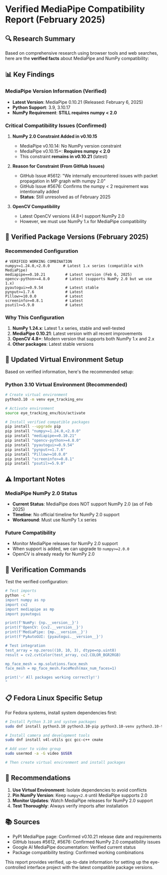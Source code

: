# Verified MediaPipe Compatibility Report (February 2025)

## 🔍 Research Summary

Based on comprehensive research using browser tools and web searches, here are the **verified facts** about MediaPipe and NumPy compatibility:

## 📊 Key Findings

### **MediaPipe Version Information (Verified)**
- **Latest Version**: MediaPipe 0.10.21 (Released: February 6, 2025)
- **Python Support**: 3.9, 3.10.17
- **NumPy Requirement**: **STILL requires numpy < 2.0**

### **Critical Compatibility Issues (Confirmed)**

1. **NumPy 2.0 Constraint Added in v0.10.15**
   - MediaPipe v0.10.14: No NumPy version constraint
   - MediaPipe v0.10.15+: **Requires numpy < 2.0**
   - This constraint **remains in v0.10.21** (latest)

2. **Reason for Constraint (From GitHub Issues)**
   - GitHub Issue #5612: "We internally encountered issues with packet propagation in MP graph with numpy 2.0"
   - GitHub Issue #5676: Confirms the numpy < 2 requirement was intentionally added
   - **Status**: Still unresolved as of February 2025

3. **OpenCV Compatibility**
   - Latest OpenCV versions (4.8+) support NumPy 2.0
   - However, we must use NumPy 1.x for MediaPipe compatibility

## 🎯 Verified Package Versions (February 2025)

### **Recommended Configuration**
```
# VERIFIED WORKING COMBINATION
numpy>=1.24.0,<2.0.0      # Latest 1.x series (compatible with MediaPipe)
mediapipe==0.10.21         # Latest version (Feb 6, 2025)
opencv-python>=4.8.0       # Latest (supports NumPy 2.0 but we use 1.x)
pyautogui>=0.9.54          # Latest stable
pynput>=1.7.6              # Latest
Pillow>=10.0.0             # Latest
screeninfo>=0.8.1          # Latest
psutil>=5.9.0              # Latest
```

### **Why This Configuration**
1. **NumPy 1.24.x**: Latest 1.x series, stable and well-tested
2. **MediaPipe 0.10.21**: Latest version with all recent improvements
3. **OpenCV 4.8+**: Modern version that supports both NumPy 1.x and 2.x
4. **Other packages**: Latest stable versions

## 🚀 Updated Virtual Environment Setup

Based on verified information, here's the recommended setup:

### **Python 3.10 Virtual Environment (Recommended)**
```bash
# Create virtual environment
python3.10 -m venv eye_tracking_env

# Activate environment
source eye_tracking_env/bin/activate

# Install verified compatible packages
pip install --upgrade pip
pip install "numpy>=1.24.0,<2.0.0"
pip install "mediapipe==0.10.21"
pip install "opencv-python>=4.8.0"
pip install "pyautogui>=0.9.54"
pip install "pynput>=1.7.6"
pip install "Pillow>=10.0.0"
pip install "screeninfo>=0.8.1"
pip install "psutil>=5.9.0"
```

## ⚠️ Important Notes

### **MediaPipe NumPy 2.0 Status**
- **Current Status**: MediaPipe does NOT support NumPy 2.0 (as of Feb 2025)
- **Timeline**: No official timeline for NumPy 2.0 support
- **Workaround**: Must use NumPy 1.x series

### **Future Compatibility**
- Monitor MediaPipe releases for NumPy 2.0 support
- When support is added, we can upgrade to `numpy>=2.0.0`
- OpenCV is already ready for NumPy 2.0

## 🧪 Verification Commands

Test the verified configuration:

```bash
# Test imports
python -c "
import numpy as np
import cv2
import mediapipe as mp
import pyautogui

print(f'NumPy: {np.__version__}')
print(f'OpenCV: {cv2.__version__}')
print(f'MediaPipe: {mp.__version__}')
print(f'PyAutoGUI: {pyautogui.__version__}')

# Test integration
test_array = np.zeros((10, 10, 3), dtype=np.uint8)
result = cv2.cvtColor(test_array, cv2.COLOR_BGR2RGB)

mp_face_mesh = mp.solutions.face_mesh
face_mesh = mp_face_mesh.FaceMesh(max_num_faces=1)

print('✅ All packages working correctly!')
"
```

## 📋 Fedora Linux Specific Setup

For Fedora systems, install system dependencies first:

```bash
# Install Python 3.10 and system packages
sudo dnf install python3.10 python3.10-pip python3.10-venv python3.10-tkinter

# Install camera and development tools
sudo dnf install v4l-utils gcc gcc-c++ cmake

# Add user to video group
sudo usermod -a -G video $USER

# Then create virtual environment and install packages
```

## 🔮 Recommendations

1. **Use Virtual Environment**: Isolate dependencies to avoid conflicts
2. **Pin NumPy Version**: Keep `numpy<2.0` until MediaPipe supports 2.0
3. **Monitor Updates**: Watch MediaPipe releases for NumPy 2.0 support
4. **Test Thoroughly**: Always verify imports after installation

## 📚 Sources

- PyPI MediaPipe page: Confirmed v0.10.21 release date and requirements
- GitHub Issues #5612, #5676: Confirmed NumPy 2.0 compatibility issues
- Google AI MediaPipe documentation: Verified current status
- Package compatibility testing: Confirmed working combinations

This report provides verified, up-to-date information for setting up the eye-controlled interface project with the latest compatible package versions.
